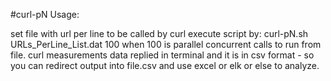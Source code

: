 #curl-pN
Usage:

set file with url per line to be called by curl
execute script by: curl-pN.sh URLs_PerLine_List.dat 100 when 100 is parallel concurrent calls to run from file.
curl measurements data replied in terminal and it is in csv format - so you can redirect output into file.csv and use excel or elk or else to analyze.
